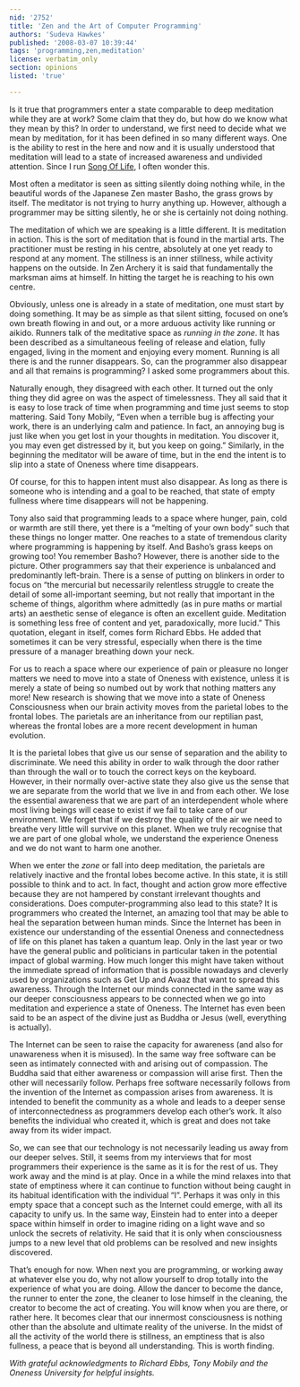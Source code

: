 ```yaml
---
nid: '2752'
title: 'Zen and the Art of Computer Programming'
authors: 'Sudeva Hawkes'
published: '2008-03-07 10:39:44'
tags: 'programming,zen,meditation'
license: verbatim_only
section: opinions
listed: 'true'

---
```

Is it true that programmers enter a state comparable to deep meditation while they are at work? Some claim that they do, but how do we know what they mean by this? In order to understand, we first need to decide what we mean by meditation, for it has been defined in so many different ways. One is the ability to rest in the here and now and it is usually understood that meditation will lead to a state of increased awareness and undivided attention. Since I run [Song Of Life](http://www.songoflife.com.au), I often wonder this.

<!--break-->

Most often a meditator is seen as sitting silently doing nothing while, in the beautiful words of the Japanese Zen master Basho, the grass grows by itself. The meditator is not trying to hurry anything up. However, although a programmer may be sitting silently, he or she is certainly not doing nothing. 

The meditation of which we are speaking is a little different. It is meditation in action. This is the sort of meditation that is found in the martial arts. The practitioner must be resting in his centre, absolutely at one yet ready to respond at any moment. The stillness is an inner stillness, while activity happens on the outside. In Zen Archery it is said that fundamentally the marksman aims at himself. In hitting the target he is reaching to his own centre. 	 

Obviously, unless one is already in a state of meditation, one must start by doing something. It may be as simple as that silent sitting, focused on one’s own breath flowing in and out, or a more arduous activity like running or aikido. Runners talk of the meditative space as _running in the zone_. It has been described as a simultaneous feeling of release and elation, fully engaged, living in the moment and enjoying every moment. Running is all there is and the runner disappears. So, can the programmer also disappear and all that remains is programming? I asked some programmers about this.

Naturally enough, they disagreed with each other. It turned out the only thing they did agree on was the aspect of timelessness. They all said that it is easy to lose track of time when programming and time just seems to stop mattering. Said Tony Mobily, “Even when a terrible bug is affecting your work, there is an underlying calm and patience. In fact, an annoying bug is just like when you get lost in your thoughts in meditation. You discover it, you may even get distressed by it, but you keep on going.” Similarly, in the beginning the meditator will be aware of time, but in the end the intent is to slip into a state of Oneness where time disappears.

Of course, for this to happen intent must also disappear. As long as there is someone who is intending and a goal to be reached, that state of empty fullness where time disappears will not be happening. 

Tony also said that programming leads to a space where hunger, pain, cold or warmth are still there, yet there is a “melting of your own body” such that these things no longer matter. One reaches to a state of tremendous clarity where programming is happening by itself. And Basho’s grass keeps on growing too! You remember Basho?
However, there is another side to the picture. Other programmers say that their experience is unbalanced and predominantly left-brain. There is a sense of putting on blinkers in order to focus on “the mercurial but necessarily relentless struggle to create the detail of some all-important seeming, but not really that important in the scheme of things, algorithm where admittedly (as in pure maths or martial arts) an aesthetic sense of elegance is often an excellent guide. Meditation is something less free of content and yet, paradoxically, more lucid.” This quotation, elegant in itself, comes form Richard Ebbs. He added that sometimes it can be very stressful, especially when there is the time pressure of a manager breathing down your neck.

For us to reach a space where our experience of pain or pleasure no longer matters we need to move into a state of Oneness with existence, unless it is merely a state of being so numbed out by work that nothing matters any more! New research is showing that we move into a state of Oneness Consciousness when our brain activity moves from the parietal lobes to the frontal lobes. The parietals are an inheritance from our reptilian past, whereas the frontal lobes are a more recent development in human evolution.

It is the parietal lobes that give us our sense of separation and the ability to discriminate. We need this ability in order to walk through the door rather than through the wall or to touch the correct keys on the keyboard. However, in their normally over-active state they also give us the sense that we are separate from the world that we live in and from each other. We lose the essential awareness that we are part of an interdependent whole where most living beings will cease to exist if we fail to take care of our environment. We forget that if we destroy the quality of the air we need to breathe very little will survive on this planet. When we truly recognise that we are part of one global whole, we understand the experience Oneness and we do not want to harm one another.

When we enter the _zone_ or fall into deep meditation, the parietals are relatively inactive and the frontal lobes become active. In this state, it is still possible to think and to act. In fact, thought and action grow more effective because they are not hampered by constant irrelevant thoughts and considerations. Does computer-programming also lead to this state?
It is programmers who created the Internet, an amazing tool that may be able to heal the separation between human minds. Since the Internet has been in existence our understanding of the essential Oneness and connectedness of life on this planet has taken a quantum leap. Only in the last year or two have the general public and politicians in particular taken in the potential impact of global warming. How much longer this might have taken without the immediate spread of information that is possible nowadays and cleverly used by organizations such as Get Up and Avaaz that want to spread this awareness. 
Through the Internet our minds connected in the same way as our deeper consciousness appears to be connected when we go into meditation and experience a state of Oneness. The Internet has even been said to be an aspect of the divine just as Buddha or Jesus (well, everything is actually).

The Internet can be seen to raise the capacity for awareness (and also for unawareness when it is misused). In the same way free software can be seen as intimately connected with and arising out of compassion. The Buddha said that either awareness or compassion will arise first. Then the other will necessarily follow. Perhaps free software necessarily follows from the invention of the Internet as compassion arises from awareness. It is intended to benefit the community as a whole and leads to a deeper sense of interconnectedness as programmers develop each other’s work. It also benefits the individual who created it, which is great and does not take away from its wider impact.

So, we can see that our technology is not necessarily leading us away from our deeper selves. Still, it seems from my interviews that for most programmers their experience is the same as it is for the rest of us. They work away and the mind is at play. Once in a while the mind relaxes into that state of emptiness where it can continue to function without being caught in its habitual identification with the individual “I”. 
Perhaps it was only in this empty space that a concept such as the Internet could emerge, with all its capacity to unify us. In the same way, Einstein had to enter into a deeper space within himself in order to imagine riding on a light wave and so unlock the secrets of relativity. He said that it is only when consciousness jumps to a new level that old problems can be resolved and new insights discovered.

That’s enough for now. When next you are programming, or working away at whatever else you do, why not allow yourself to drop totally into the experience of what you are doing. Allow the dancer to become the dance, the runner to enter the zone, the cleaner to lose himself in the cleaning, the creator to become the act of creating. You will know when you are there, or rather here. It becomes clear that our innermost consciousness is nothing other than the absolute and ultimate reality of the universe. In the midst of all the activity of the world there is stillness, an emptiness that is also fullness, a peace that is beyond all understanding. This is worth finding.

_With grateful acknowledgments to Richard Ebbs, Tony Mobily and the Oneness University for helpful insights._